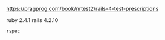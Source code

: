 https://pragprog.com/book/nrtest2/rails-4-test-prescriptions

ruby 2.4.1
rails 4.2.10

```
rspec
```
